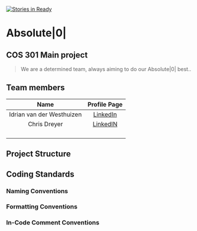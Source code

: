 [![Stories in Ready](https://badge.waffle.io/Idrian/Absolute-0-.png?label=ready&title=Ready)](https://waffle.io/Idrian/Absolute-0-?utm_source=badge)
# Absolute|0| 
## COS 301 Main project

>We are a determined team, always aiming to do our Absolute|0| best..
## Team members

| Name       | Profile Page |
|:----------:|:------------:|
| Idrian van der Westhuizen | [LinkedIn](https://www.linkedin.com/in/eridianentertainment) |
| Chris Dreyer              | [LinkedIN](https://www.linkedin.com/in/chris-dreyer-a11a72142/)|
|  |  |
|  |  |
|  |  |
| |  |


## Project Structure

## Coding Standards
### Naming Conventions

### Formatting Conventions

### In-Code Comment Conventions


